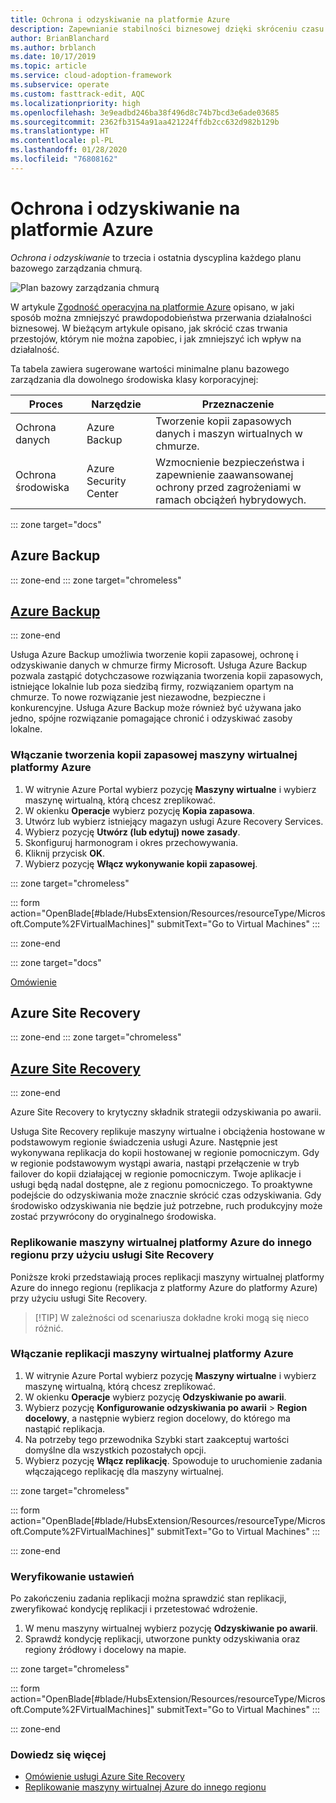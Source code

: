 ```yaml
---
title: Ochrona i odzyskiwanie na platformie Azure
description: Zapewnianie stabilności biznesowej dzięki skróceniu czasu odzyskiwania
author: BrianBlanchard
ms.author: brblanch
ms.date: 10/17/2019
ms.topic: article
ms.service: cloud-adoption-framework
ms.subservice: operate
ms.custom: fasttrack-edit, AQC
ms.localizationpriority: high
ms.openlocfilehash: 3e9eadbd246ba38f496d8c74b7bcd3e6ade03685
ms.sourcegitcommit: 2362fb3154a91aa421224ffdb2cc632d982b129b
ms.translationtype: HT
ms.contentlocale: pl-PL
ms.lasthandoff: 01/28/2020
ms.locfileid: "76808162"
---
```

# <a name="protect-and-recover-in-azure"></a>Ochrona i odzyskiwanie na platformie Azure

_Ochrona i odzyskiwanie_ to trzecia i ostatnia dyscyplina każdego planu bazowego zarządzania chmurą.

![Plan bazowy zarządzania chmurą](../../_images/manage/management-baseline.png)

W artykule [Zgodność operacyjna na platformie Azure](./operational-compliance.md) opisano, w jaki sposób można zmniejszyć prawdopodobieństwa przerwania działalności biznesowej. W bieżącym artykule opisano, jak skrócić czas trwania przestojów, którym nie można zapobiec, i jak zmniejszyć ich wpływ na działalność.

Ta tabela zawiera sugerowane wartości minimalne planu bazowego zarządzania dla dowolnego środowiska klasy korporacyjnej:

|Proces  |Narzędzie  |Przeznaczenie  |
|---------|---------|---------|
|Ochrona danych|Azure Backup|Tworzenie kopii zapasowych danych i maszyn wirtualnych w chmurze.|
|Ochrona środowiska|Azure Security Center|Wzmocnienie bezpieczeństwa i zapewnienie zaawansowanej ochrony przed zagrożeniami w ramach obciążeń hybrydowych.|

::: zone target="docs"

## <a name="azure-backup"></a>Azure Backup

::: zone-end
::: zone target="chromeless"

## <a name="azure-backuptabupdbackupatemanagement"></a>[Azure Backup](#tab/UpdbackupateManagement)

::: zone-end

Usługa Azure Backup umożliwia tworzenie kopii zapasowej, ochronę i odzyskiwanie danych w chmurze firmy Microsoft. Usługa Azure Backup pozwala zastąpić dotychczasowe rozwiązania tworzenia kopii zapasowych, istniejące lokalnie lub poza siedzibą firmy, rozwiązaniem opartym na chmurze. To nowe rozwiązanie jest niezawodne, bezpieczne i konkurencyjne. Usługa Azure Backup może również być używana jako jedno, spójne rozwiązanie pomagające chronić i odzyskiwać zasoby lokalne.

### <a name="enable-backup-for-an-azure-vm"></a>Włączanie tworzenia kopii zapasowej maszyny wirtualnej platformy Azure

1. W witrynie Azure Portal wybierz pozycję **Maszyny wirtualne** i wybierz maszynę wirtualną, którą chcesz zreplikować.
1. W okienku **Operacje** wybierz pozycję **Kopia zapasowa**.
1. Utwórz lub wybierz istniejący magazyn usługi Azure Recovery Services.
1. Wybierz pozycję **Utwórz (lub edytuj) nowe zasady**.
1. Skonfiguruj harmonogram i okres przechowywania.
1. Kliknij przycisk **OK**.
1. Wybierz pozycję **Włącz wykonywanie kopii zapasowej**.

::: zone target="chromeless"

::: form action="OpenBlade[#blade/HubsExtension/Resources/resourceType/Microsoft.Compute%2FVirtualMachines]" submitText="Go to Virtual Machines" :::

::: zone-end

::: zone target="docs"

[Omówienie](https://docs.microsoft.com/azure/backup/backup-introduction-to-azure-backup)

## <a name="azure-site-recovery"></a>Azure Site Recovery

::: zone-end
::: zone target="chromeless"

## <a name="azure-site-recoverytabsiterecovery"></a>[Azure Site Recovery](#tab/siterecovery)

::: zone-end

Azure Site Recovery to krytyczny składnik strategii odzyskiwania po awarii.

Usługa Site Recovery replikuje maszyny wirtualne i obciążenia hostowane w podstawowym regionie świadczenia usługi Azure. Następnie jest wykonywana replikacja do kopii hostowanej w regionie pomocniczym. Gdy w regionie podstawowym wystąpi awaria, nastąpi przełączenie w tryb failover do kopii działającej w regionie pomocniczym. Twoje aplikacje i usługi będą nadal dostępne, ale z regionu pomocniczego. To proaktywne podejście do odzyskiwania może znacznie skrócić czas odzyskiwania. Gdy środowisko odzyskiwania nie będzie już potrzebne, ruch produkcyjny może zostać przywrócony do oryginalnego środowiska.

### <a name="replicate-an-azure-vm-to-another-region-with-site-recovery"></a>Replikowanie maszyny wirtualnej platformy Azure do innego regionu przy użyciu usługi Site Recovery

Poniższe kroki przedstawiają proces replikacji maszyny wirtualnej platformy Azure do innego regionu (replikacja z platformy Azure do platformy Azure) przy użyciu usługi Site Recovery.
>
> [!TIP]
> W zależności od scenariusza dokładne kroki mogą się nieco różnić.
>

### <a name="enable-replication-for-the-azure-vm"></a>Włączanie replikacji maszyny wirtualnej platformy Azure

1. W witrynie Azure Portal wybierz pozycję **Maszyny wirtualne** i wybierz maszynę wirtualną, którą chcesz zreplikować.
1. W okienku **Operacje** wybierz pozycję **Odzyskiwanie po awarii**.
1. Wybierz pozycję **Konfigurowanie odzyskiwania po awarii** > **Region docelowy**, a następnie wybierz region docelowy, do którego ma nastąpić replikacja.
1. Na potrzeby tego przewodnika Szybki start zaakceptuj wartości domyślne dla wszystkich pozostałych opcji.
1. Wybierz pozycję **Włącz replikację**. Spowoduje to uruchomienie zadania włączającego replikację dla maszyny wirtualnej.

::: zone target="chromeless"

::: form action="OpenBlade[#blade/HubsExtension/Resources/resourceType/Microsoft.Compute%2FVirtualMachines]" submitText="Go to Virtual Machines" :::

::: zone-end

### <a name="verify-settings"></a>Weryfikowanie ustawień

Po zakończeniu zadania replikacji można sprawdzić stan replikacji, zweryfikować kondycję replikacji i przetestować wdrożenie.

1. W menu maszyny wirtualnej wybierz pozycję **Odzyskiwanie po awarii**.
1. Sprawdź kondycję replikacji, utworzone punkty odzyskiwania oraz regiony źródłowy i docelowy na mapie.

::: zone target="chromeless"

::: form action="OpenBlade[#blade/HubsExtension/Resources/resourceType/Microsoft.Compute%2FVirtualMachines]" submitText="Go to Virtual Machines" :::

::: zone-end

### <a name="learn-more"></a>Dowiedz się więcej

- [Omówienie usługi Azure Site Recovery](https://docs.microsoft.com/azure/site-recovery/site-recovery-overview)
- [Replikowanie maszyny wirtualnej Azure do innego regionu](https://docs.microsoft.com/azure/site-recovery/azure-to-azure-quickstart)
